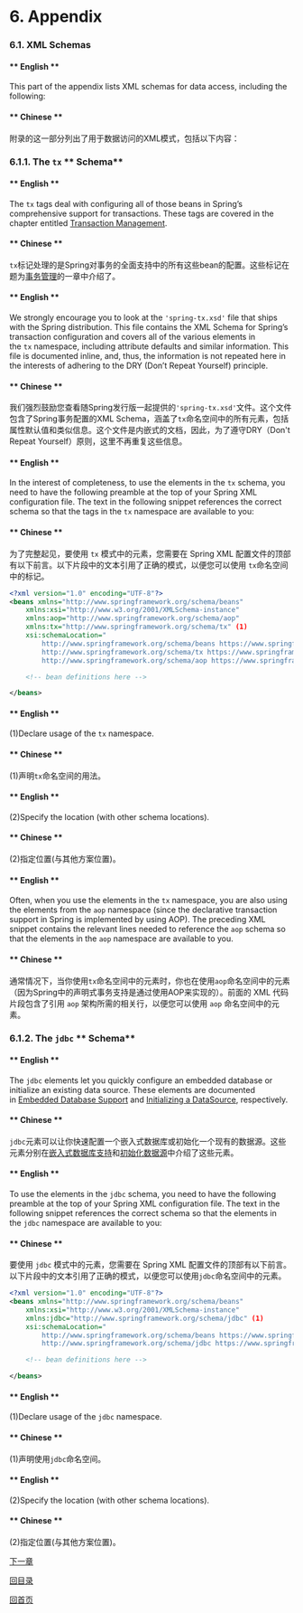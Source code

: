 # 6. Appendix

### **6.1. XML Schemas** 

<!-- tabs:start -->

#### ** English **

This part of the appendix lists XML schemas for data access, including the following:
#### ** Chinese **

附录的这一部分列出了用于数据访问的XML模式，包括以下内容：

<!-- tabs:end -->


### **6.1.1. The** **`tx`** ** Schema** 

<!-- tabs:start -->

#### ** English **

The `tx` tags deal with configuring all of those beans in Spring’s comprehensive support for transactions. These tags are covered in the chapter entitled [Transaction Management](https://docs.spring.io/spring/docs/5.2.6.RELEASE/spring-framework-reference/data-access.html#transaction).
#### ** Chinese **

`tx`标记处理的是Spring对事务的全面支持中的所有这些bean的配置。这些标记在题为[事务管理](https://docs.spring.io/spring/docs/5.2.6.RELEASE/spring-framework-reference/data-access.html#transaction)的一章中介绍了。

<!-- tabs:end -->


<!-- tabs:start -->

#### ** English **

We strongly encourage you to look at the `'spring-tx.xsd'` file that ships with the Spring distribution. This file contains the XML Schema for Spring’s transaction configuration and covers all of the various elements in the `tx` namespace, including attribute defaults and similar information. This file is documented inline, and, thus, the information is not repeated here in the interests of adhering to the DRY (Don’t Repeat Yourself) principle.
#### ** Chinese **

我们强烈鼓励您查看随Spring发行版一起提供的`'spring-tx.xsd'`文件。这个文件包含了Spring事务配置的XML Schema，涵盖了`tx`命名空间中的所有元素，包括属性默认值和类似信息。这个文件是内嵌式的文档，因此，为了遵守DRY（Don't Repeat Yourself）原则，这里不再重复这些信息。

<!-- tabs:end -->


<!-- tabs:start -->

#### ** English **

In the interest of completeness, to use the elements in the `tx` schema, you need to have the following preamble at the top of your Spring XML configuration file. The text in the following snippet references the correct schema so that the tags in the `tx` namespace are available to you:
#### ** Chinese **

为了完整起见，要使用 `tx` 模式中的元素，您需要在 Spring XML 配置文件的顶部有以下前言。以下片段中的文本引用了正确的模式，以便您可以使用 `tx`命名空间中的标记。

<!-- tabs:end -->


```xml
<?xml version="1.0" encoding="UTF-8"?>
<beans xmlns="http://www.springframework.org/schema/beans"
    xmlns:xsi="http://www.w3.org/2001/XMLSchema-instance"
    xmlns:aop="http://www.springframework.org/schema/aop"
    xmlns:tx="http://www.springframework.org/schema/tx" (1)
    xsi:schemaLocation="
        http://www.springframework.org/schema/beans https://www.springframework.org/schema/beans/spring-beans.xsd
        http://www.springframework.org/schema/tx https://www.springframework.org/schema/tx/spring-tx.xsd (2)
        http://www.springframework.org/schema/aop https://www.springframework.org/schema/aop/spring-aop.xsd">

    <!-- bean definitions here -->

</beans>
```

<!-- tabs:start -->

#### ** English **

(1)Declare usage of the `tx` namespace.
#### ** Chinese **

(1)声明`tx`命名空间的用法。

<!-- tabs:end -->


<!-- tabs:start -->

#### ** English **

(2)Specify the location (with other schema locations).
#### ** Chinese **

(2)指定位置(与其他方案位置)。

<!-- tabs:end -->


<!-- tabs:start -->

#### ** English **

Often, when you use the elements in the `tx` namespace, you are also using the elements from the `aop` namespace (since the declarative transaction support in Spring is implemented by using AOP). The preceding XML snippet contains the relevant lines needed to reference the `aop` schema so that the elements in the `aop` namespace are available to you.
#### ** Chinese **

通常情况下，当你使用`tx`命名空间中的元素时，你也在使用`aop`命名空间中的元素（因为Spring中的声明式事务支持是通过使用AOP来实现的）。前面的 XML 代码片段包含了引用 `aop` 架构所需的相关行，以便您可以使用 `aop` 命名空间中的元素。

<!-- tabs:end -->


### **6.1.2. The** **`jdbc`** ** Schema** 

<!-- tabs:start -->

#### ** English **

The `jdbc` elements let you quickly configure an embedded database or initialize an existing data source. These elements are documented in [Embedded Database Support](https://docs.spring.io/spring/docs/5.2.6.RELEASE/spring-framework-reference/data-access.html#jdbc-embedded-database-support) and [Initializing a DataSource](https://docs.spring.io/spring/docs/5.2.6.RELEASE/spring-framework-reference/data-access.html#jdbc-initializing-datasource), respectively.
#### ** Chinese **

`jdbc`元素可以让你快速配置一个嵌入式数据库或初始化一个现有的数据源。这些元素分别在[嵌入式数据库支持](https://docs.spring.io/spring/docs/5.2.6.RELEASE/spring-framework-reference/data-access.html#jdbc-embedded-database-support)和[初始化数据源](https://docs.spring.io/spring/docs/5.2.6.RELEASE/spring-framework-reference/data-access.html#jdbc-initializing-datasource)中介绍了这些元素。

<!-- tabs:end -->


<!-- tabs:start -->

#### ** English **

To use the elements in the `jdbc` schema, you need to have the following preamble at the top of your Spring XML configuration file. The text in the following snippet references the correct schema so that the elements in the `jdbc` namespace are available to you:
#### ** Chinese **

要使用 `jdbc` 模式中的元素，您需要在 Spring XML 配置文件的顶部有以下前言。以下片段中的文本引用了正确的模式，以便您可以使用`jdbc`命名空间中的元素。

<!-- tabs:end -->


```xml
<?xml version="1.0" encoding="UTF-8"?>
<beans xmlns="http://www.springframework.org/schema/beans"
    xmlns:xsi="http://www.w3.org/2001/XMLSchema-instance"
    xmlns:jdbc="http://www.springframework.org/schema/jdbc" (1)
    xsi:schemaLocation="
        http://www.springframework.org/schema/beans https://www.springframework.org/schema/beans/spring-beans.xsd
        http://www.springframework.org/schema/jdbc https://www.springframework.org/schema/jdbc/spring-jdbc.xsd"> (2)

    <!-- bean definitions here -->

</beans>
```

<!-- tabs:start -->

#### ** English **

(1)Declare usage of the `jdbc` namespace.
#### ** Chinese **

(1)声明使用`jdbc`命名空间。

<!-- tabs:end -->


<!-- tabs:start -->

#### ** English **

(2)Specify the location (with other schema locations).
#### ** Chinese **

(2)指定位置(与其他方案位置)。

<!-- tabs:end -->


[下一章](Spring-Framework-5.2.6.RELEASE/Web%20on%20Servlet%20Stack/1.%20Spring%20Web%20MVC.md)

[回目录](Spring-Framework-5.2.6.RELEASE/summary.md)

[回首页](/README)
